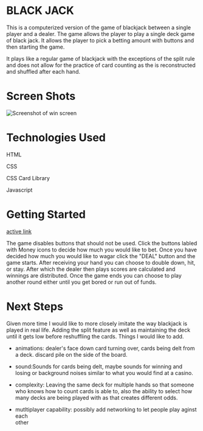 
# BLACK JACK
This is a computerized version of the game of blackjack between a single player and a dealer. The game allows the player to play a single deck game of black jack. It allows the player to pick a betting amount with buttons and then starting the game. 

It plays like a regular game of blackjack with the exceptions of the split rule and does not allow for the practice of card counting as the is reconstructed and shuffled after each hand. 



# Screen Shots
![Screenshot of win screen](https://i.imgur.com/8AXrwiY.png)

# Technologies Used
HTML  

CSS  

CSS Card Library   

Javascript

# Getting Started
[active link](https://taylorychin.github.io/blackjack/)

The game disables buttons that should not be used. Click the buttons labled with Money icons to decide how much you would like to bet. 
Once you have decided how much you would like to wagar click the "DEAL" button and the game starts. After receiving your hand you can choose to double down, hit, or stay. After which the dealer then plays scores are calculated and winnings are distributed.
Once the game ends you can choose to play another round either until you get bored or run out of funds.

# Next Steps
Given more time I would like to more closely imitate the way blackjack is played in real life. Adding the split feature as well as maintaining the deck until it gets low before reshuffling the cards.
Things I would like to add.
- animations: dealer's face down card turning over, cards being delt from a deck.
  discard pile on the side of the board.

- sound:Sounds for cards being delt, maybe sounds for winning and losing or
  background noises similar to what you would find at a casino.

- complexity: Leaving the same deck for multiple hands so that someone who knows
  how to count cards is able to, also the ability to select how many decks are being played with as that creates different odds. 

- mutltiplayer capability: possibly add networking to let people play aginst each   
  other

